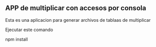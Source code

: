 ## APP de multiplicar con accesos por consola

Esta es una aplicacion para generar archivos de tablaas de multiplicar

Ejecutar este comando

npm install